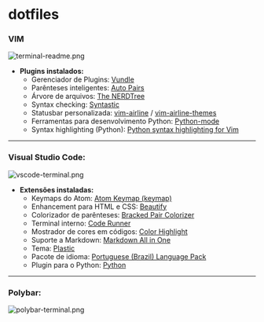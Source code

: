 # dotfiles

### **VIM**

![terminal-readme.png](https://github.com/guiemi/i3wm-dotfiles/blob/master/prints/terminal-readme.png)

- **Plugins instalados:**
  - Gerenciador de Plugins: [Vundle](https://github.com/VundleVim/Vundle.vim)
  - Parênteses inteligentes: [Auto Pairs](https://github.com/jiangmiao/auto-pairs)
  - Árvore de arquivos: [The NERDTree](https://github.com/scrooloose/nerdtree)
  - Syntax checking: [Syntastic](https://github.com/vim-syntastic/syntastic)
  - Statusbar personalizada: [vim-airline](https://github.com/vim-airline/vim-airline) / [vim-airline-themes](https://github.com/vim-airline/vim-airline-themes)
  - Ferramentas para desenvolvimento Python: [Python-mode](https://github.com/python-mode/python-mode)
  - Syntax highlighting (Python): [Python syntax highlighting for Vim](https://github.com/vim-python/python-syntax)

------

### **Visual Studio Code:**

![vscode-terminal.png](https://github.com/guiemi/i3wm-dotfiles/blob/master/prints/vscode-readme.png)

- **Extensões instaladas:**
  - Keymaps do Atom: [Atom Keymap (keymap)](https://marketplace.visualstudio.com/items?itemName=ms-vscode.atom-keybindings)
  - Enhancement para HTML e CSS: [Beautify](https://marketplace.visualstudio.com/items?itemName=HookyQR.beautify)
  - Colorizador de parênteses: [Bracked Pair Colorizer](https://marketplace.visualstudio.com/items?itemName=CoenraadS.bracket-pair-colorizer)
  - Terminal interno: [Code Runner](https://marketplace.visualstudio.com/items?itemName=formulahendry.code-runner)
  - Mostrador de cores em códigos: [Color Highlight](https://marketplace.visualstudio.com/items?itemName=naumovs.color-highlight)
  - Suporte a Markdown: [Markdown All in One](https://marketplace.visualstudio.com/items?itemName=yzhang.markdown-all-in-one)
  - Tema: [Plastic](https://marketplace.visualstudio.com/items?itemName=will-stone.plastic)
  - Pacote de idioma: [Portuguese (Brazil) Language Pack](https://marketplace.visualstudio.com/items?itemName=MS-CEINTL.vscode-language-pack-pt-BR)
  - Plugin para o Python: [Python](https://marketplace.visualstudio.com/items?itemName=ms-python.python)
------

### Polybar:

![polybar-terminal.png](https://github.com/guiemi/i3wm-dotfiles/blob/master/prints/polybar-readme.png)

